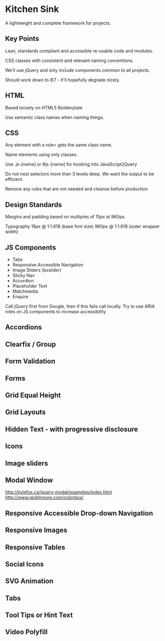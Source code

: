 # Kitchen Sink

A lightweight and complete framework for projects.

## Key Points

Lean, standards compliant and accessible re-usable code and modules.

CSS classes with consistent and relevant naming conventions. 

We'll use jQuery and only include components common to all projects.

Should work down to IE7 - it'll hopefully degrade nicely.

## HTML

Based loosely on HTML5 Boilderplate

Use semantic class names when naming things.

## CSS

Any element with a role= gets the same class name.

Name elements using only classes. 

Use .js-[name] or #js-[name] for hooking into JavaScript/jQuery

Do not nest selectors more than 3 levels deep. We want the output to be efficient.

Remove any rules that are not needed and cleanse before production

## Design Standards

Margins and padding based on multiples of 15px at 960px. 

Typography 19px @ 1:1.618 (base font size) 960px @ 1:1.618 (outer wrapper width)

## JS Components

  - Tabs
  - Responsive Accessible Navigation
  - Image Sliders (bxslider)
  - Sticky Nav
  - Accordion
  - Placeholder Text
  - Matchmedia
  - Enquire

Call jQuery first from Google, then if this fails call locally. Try to use ARIA roles on JS components to increase accessibility.

## Accordions
## Clearfix / Group
## Form Validation
## Forms
## Grid Equal Height
## Grid Layouts
## Hidden Text - with progressive disclosure
## Icons
## Image sliders

## Modal Window
  http://kylefox.ca/jquery-modal/examples/index.html
  http://www.jacklmoore.com/colorbox/

## Responsive Accessible Drop-down Navigation
## Responsive Images
## Responsive Tables
## Social Icons
## SVG Animation
## Tabs
## Tool Tips or Hint Text
## Video Polyfill
